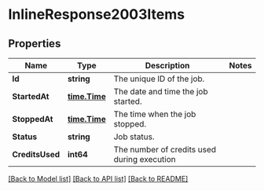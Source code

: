 # InlineResponse2003Items

## Properties

Name | Type | Description | Notes
------------ | ------------- | ------------- | -------------
**Id** | **string** | The unique ID of the job. | 
**StartedAt** | [**time.Time**](time.Time.md) | The date and time the job started. | 
**StoppedAt** | [**time.Time**](time.Time.md) | The time when the job stopped. | 
**Status** | **string** | Job status. | 
**CreditsUsed** | **int64** | The number of credits used during execution | 

[[Back to Model list]](../README.md#documentation-for-models) [[Back to API list]](../README.md#documentation-for-api-endpoints) [[Back to README]](../README.md)



